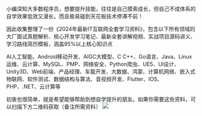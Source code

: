 小编深知大多数程序员，想要提升技能，往往是自己摸索成长，但自己不成体系的自学效果低效又漫长，而且极易碰到天花板技术停滞不前！

因此收集整理了一份《2024年最新IT互联网全套学习资料》，包含以下所有领域的大厂面试真题解析、核心开发学习笔记、最新全套讲解视频、实战项目源码讲义、学习路线简历模板，涵盖95%以上核心知识点

AI人工智能、Android移动开发、AIGC大模型、C C++、Go语言、Java、Linux运维、云计算、MySQL、PMP、网络安全、Python爬虫、UE5、UI设计、Unity3D、Web前端、产品经理、车载开发、大数据、鸿蒙、计算机网络、嵌入式物联网、软件测试、数据结构与算法、音视频开发、Flutter、IOS、PHP、.NET、云计算等

初衷也很简单，就是希望能够帮助到想自学提升的朋友。如果你需要这些资料，可以扫描下方二维码获取（备注所需资料）
![](https://img-community.csdnimg.cn/images/0fedaef007f247d68abc10849720572e.jpg?x-oss-process=image/auto-orient,1)

